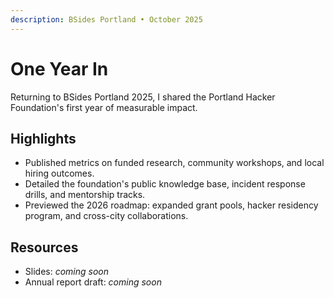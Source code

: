 ```yaml
---
description: BSides Portland • October 2025
---
```


# One Year In

Returning to BSides Portland 2025, I shared the Portland Hacker Foundation's first year of measurable impact.

## Highlights

- Published metrics on funded research, community workshops, and local hiring outcomes.
- Detailed the foundation's public knowledge base, incident response drills, and mentorship tracks.
- Previewed the 2026 roadmap: expanded grant pools, hacker residency program, and cross-city collaborations.

## Resources

- Slides: _coming soon_
- Annual report draft: _coming soon_
